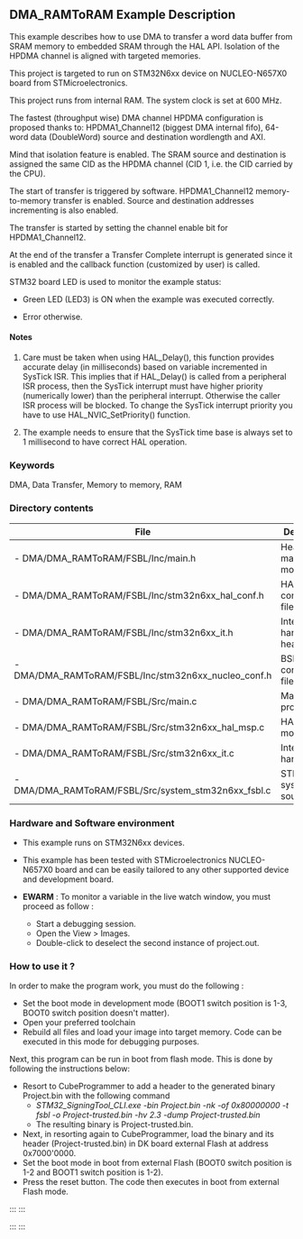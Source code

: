 ## <b>DMA_RAMToRAM Example Description</b>

This example describes how to use DMA to transfer a word data buffer from SRAM memory to embedded
SRAM through the HAL API. Isolation of the HPDMA channel is aligned with targeted memories.

This project is targeted to run on STM32N6xx device on NUCLEO-N657X0 board from STMicroelectronics.

This project runs from internal RAM. The system clock is set at 600 MHz.

The fastest (throughput wise) DMA channel HPDMA configuration is proposed thanks to:
HPDMA1_Channel12 (biggest DMA internal fifo), 64-word data
(DoubleWord) source and destination wordlength and AXI.

Mind that isolation feature is enabled. The SRAM source and destination is assigned the same CID
as the HPDMA channel (CID 1, i.e. the CID carried by the CPU).

The start of transfer is triggered by software. HPDMA1_Channel12 memory-to-memory
transfer is enabled. Source and destination addresses incrementing is also enabled.

The transfer is started by setting the channel enable bit for HPDMA1_Channel12.

At the end of the transfer a Transfer Complete interrupt is generated since it
is enabled and the callback function (customized by user) is called.

STM32 board LED is used to monitor the example status:

 - Green LED (LED3) is ON when the example was executed correctly.
 
 - Error otherwise.

#### <b>Notes</b>

 1. Care must be taken when using HAL_Delay(), this function provides accurate delay (in milliseconds)
    based on variable incremented in SysTick ISR. This implies that if HAL_Delay() is called from
    a peripheral ISR process, then the SysTick interrupt must have higher priority (numerically lower)
    than the peripheral interrupt. Otherwise the caller ISR process will be blocked.
    To change the SysTick interrupt priority you have to use HAL_NVIC_SetPriority() function.

 2. The example needs to ensure that the SysTick time base is always set to 1 millisecond
    to have correct HAL operation.

### <b>Keywords</b>

  DMA, Data Transfer, Memory to memory, RAM

### <b>Directory contents</b>

File | Description
 --- | ---
      - DMA/DMA_RAMToRAM/FSBL/Inc/main.h                   | Header for main.c module
      - DMA/DMA_RAMToRAM/FSBL/Inc/stm32n6xx_hal_conf.h     | HAL configuration file
      - DMA/DMA_RAMToRAM/FSBL/Inc/stm32n6xx_it.h           | Interrupt handlers header file
      - DMA/DMA_RAMToRAM/FSBL/Inc/stm32n6xx_nucleo_conf.h  | BSP configuration file
      - DMA/DMA_RAMToRAM/FSBL/Src/main.c                   | Main program
      - DMA/DMA_RAMToRAM/FSBL/Src/stm32n6xx_hal_msp.c      | HAL MSP module
      - DMA/DMA_RAMToRAM/FSBL/Src/stm32n6xx_it.c           | Interrupt handlers
      - DMA/DMA_RAMToRAM/FSBL/Src/system_stm32n6xx_fsbl.c  | STM32N6xx system source file

### <b>Hardware and Software environment</b>

  - This example runs on STM32N6xx devices.

  - This example has been tested with STMicroelectronics NUCLEO-N657X0
    board and can be easily tailored to any other supported device
    and development board.

  - **EWARM** : To monitor a variable in the live watch window, you must proceed as follow :
    - Start a debugging session.
    - Open the View > Images.
    - Double-click to deselect the second instance of project.out. 

### <b>How to use it ?</b>

In order to make the program work, you must do the following :

 - Set the boot mode in development mode (BOOT1 switch position is 1-3, BOOT0 switch position doesn't matter).
 - Open your preferred toolchain
 - Rebuild all files and load your image into target memory. Code can be executed in this mode for debugging purposes.

 Next, this program can be run in boot from flash mode. This is done by following the instructions below:
 
 - Resort to CubeProgrammer to add a header to the generated binary Project.bin with the following command
   - *STM32_SigningTool_CLI.exe -bin Project.bin -nk -of 0x80000000 -t fsbl -o Project-trusted.bin -hv 2.3 -dump Project-trusted.bin*
   - The resulting binary is Project-trusted.bin.
 - Next, in resorting again to CubeProgrammer, load the binary and its header (Project-trusted.bin) in DK board external Flash at address 0x7000'0000.
 - Set the boot mode in boot from external Flash (BOOT0 switch position is 1-2 and BOOT1 switch position is 1-2).
 - Press the reset button. The code then executes in boot from external Flash mode.


:::
:::


:::
:::

